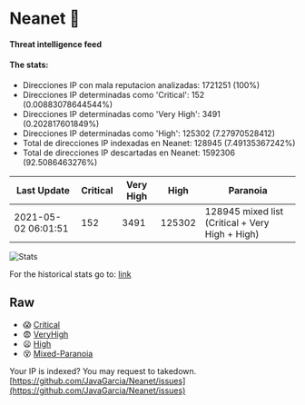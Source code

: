 # Neanet :hocho:
#### Threat intelligence feed
#### The stats:

- Direcciones IP con mala reputacion analizadas: 1721251 (100%)
- Direcciones IP determinadas como 'Critical':  152 (0.00883078644544%)
- Direcciones IP determinadas como 'Very High':  3491 (0.202817601849%)
- Direcciones IP determinadas como 'High':  125302 (7.27970528412)
- Total de direcciones IP indexadas en Neanet:  128945 (7.49135367242%)
- Total de direcciones IP descartadas en Neanet:  1592306 (92.5086463276%)

| Last Update | Critical | Very High | High | Paranoia |
| --- | --- | --- | --- | --- |
| 2021-05-02 06:01:51 | 152 | 3491 | 125302 | 128945 mixed list (Critical + Very High + High)|

![Stats](https://docs.google.com/spreadsheets/d/e/2PACX-1vSnaNMIXVabIpDJjufMlzH7poXnshF3mgd8Is1g9ytUEzVsP5my4Trn8f-xkoLLQ38xpL3HtmUexLo6/pubchart?oid=501124687&format=image)

For the historical stats go to: [link](/stats.csv)
## Raw
- :scream: [Critical](https://raw.githubusercontent.com/JavaGarcia/Neanet/master/blacklists/neanet_critical.txt)
- :fearful: [VeryHigh](https://raw.githubusercontent.com/JavaGarcia/Neanet/master/blacklists/neanet_veryHigh.txtt)
- :frowning: [High](https://raw.githubusercontent.com/JavaGarcia/Neanet/master/blacklists/neanet_high.txt)
- :dizzy_face: [Mixed-Paranoia](https://raw.githubusercontent.com/JavaGarcia/Neanet/master/blacklists/neanet_all.txt)


Your IP is indexed? You may request to takedown. [https://github.com/JavaGarcia/Neanet/issues](https://github.com/JavaGarcia/Neanet/issues)




















































































































































































































































































































































































































































































































































































































































































































































































































































































































































































































































































































































































































































































































































































































































































































































































































































































































































































































































































































































































































































































































































































































































































































































































































































































































































































































































































































































































































































































































































































































































































































































































































































































































































































































































































































































































































































































































































































































































































































































































































































































































































































































































































































































































































































































































































































































































































































































































































































































































































































































































































































































































































































































































































































































































































































































































































































































































































































































































































































































































































































































































































































































































